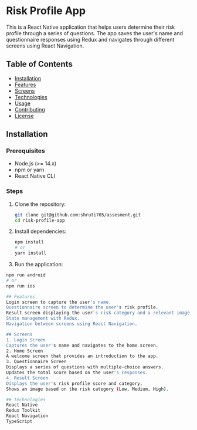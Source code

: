 # Risk Profile App

This is a React Native application that helps users determine their risk profile through a series of questions. The app saves the user's name and questionnaire responses using Redux and navigates through different screens using React Navigation.

## Table of Contents

- [Installation](#installation)
- [Features](#features)
- [Screens](#screens)
- [Technologies](#technologies)
- [Usage](#usage)
- [Contributing](#contributing)
- [License](#license)

## Installation

### Prerequisites

- Node.js (>= 14.x)
- npm or yarn
- React Native CLI

### Steps

1. Clone the repository:

   ```bash
   git clone git@github.com:shruti705/assesment.git
   cd risk-profile-app

2. Install dependencies:

   ```bash
   npm install
   # or
   yarn install

 3. Run the application:

   ```bash
   npm run android
   # or
   npm run ios  

## Features
Login screen to capture the user's name.
Questionnaire screen to determine the user's risk profile.
Result screen displaying the user's risk category and a relevant image.
State management with Redux.
Navigation between screens using React Navigation. 

## Screens
1. Login Screen
Captures the user's name and navigates to the home screen.
2. Home Screen
A welcome screen that provides an introduction to the app.
3. Questionnaire Screen
Displays a series of questions with multiple-choice answers.
Updates the total score based on the user's responses.
4. Result Screen
Displays the user's risk profile score and category.
Shows an image based on the risk category (Low, Medium, High).

## Technologies
React Native
Redux Toolkit
React Navigation
TypeScript
